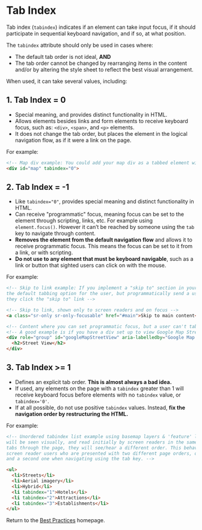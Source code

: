 # Tab Index  
Tab index (`tabindex`) indicates if an element can take input focus, if it should participate in sequential keyboard navigation, and if so, at what position.

The `tabindex` attribute should only be used in cases where:  
  * The default tab order is not ideal, **AND**  
  * The tab order cannot be changed by rearranging items in the content and/or by altering the style sheet to reflect the best visual arrangement.  

When used, it can take several values, including:  

## 1. Tab Index = 0  
* Special meaning, and provides distinct functionality in HTML.  
* Allows elements besides links and form elements to receive keyboard focus, such as: `<div>`, `<span>`, and `<p>` elements.  
* It does not change the tab order, but places the element in the logical navigation flow, as if it were a link on the page.  

For example:  

```html  
<!-- Map div example: You could add your map div as a tabbed element within your page -->  
<div id="map" tabindex="0">  
```  

## 2. Tab Index = -1  
* Like `tabindex="0"`, provides special meaning and distinct functionality in HTML.  
* Can receive "programmatic" focus, meaning focus can be set to the element through scripting, links, etc. For example using `element.focus()`. However it can’t be reached by someone using the `tab` key to navigate through content.    
* **Removes the element from the default navigation flow** and allows it to receive programmatic focus. This means the focus can be set to it from a link, or with scripting.  
* **Do not use to any element that must be keyboard navigable**, such as a link or button that sighted users can click on with the mouse.  

For example:  
```html  
<!-- Skip to link example: If you implement a "skip to" section in your map you can disable
the default tabbing option for the user, but programmatically send a user to the area if
they click the "skip to" link -->  

<!-- Skip to link, shown only to screen readers and on focus -->
<a class="sr-only sr-only-focusable" href="#main">Skip to main content</a>  

<!-- Content where you can set programmatic focus, but a user can't tab to this area -->
<!-- A good example is if you have a div set up to view Google Map Street View images, that a screen reader wouldn't have interest in. -->
<div role="group" id="googleMapStreetView" aria-labelledby="Google Map Street View" tabindex="-1">
  <h2>Street View</h2>
</div>
```   

## 3. Tab Index >= 1
* Defines an explicit tab order. **This is almost always a bad idea.**  
* If used, any elements on the page with a `tabindex` greater than 1 will receive keyboard focus before elements with no `tabindex` value, or `tabindex='0'`.  
* If at all possible, do not use positive `tabindex` values. Instead, **fix the navigation order by restructuring the HTML.**   

For example:   
```html   
<!-- Unordered tabindex list example using basemap layers & 'feature' layers:  The structured order
will be seen visually, and read initially by screen readers in the same manner. However, if a user
tabs through the page, they will see/hear a different order. This behavior can create confusion to
screen reader users who are presented with two different page orders, one when reading the page,
and a second one when navigating using the tab key. -->  

<ul>  
  <li>Streets</li>  
  <li>Aerial imagery</li>  
  <li>Hybrid</li>  
  <li tabindex="1">Hotels</li>  
  <li tabindex="2">Attractions</li>  
  <li tabindex="3">Establishments</li>  
</ul>  
```  
Return to the [Best Practices](../BestPractices.md) homepage.
